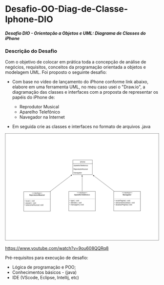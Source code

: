 # Desafio-OO-Diag-de-Classe-Iphone-DIO
##### Desafio DIO - Orientação a Objetos e UML: Diagrama de Classes do iPhone


### Descrição do Desafio
Com o objetivo de colocar em prática toda a concepção de análise de negócios, requisitos, conceitos da programação orientada a objetos e modelagem UML. Foi proposto o seguinte desafio: 
- Com base no vídeo de lançamento do iPhone conforme link abaixo, elabore em uma ferramenta UML, no meu caso usei o "Draw.io", a diagramação das classes e interfaces com a proposta de representar os papéis do iPhone de:
  - Reprodutor Musical
  - Aparelho Telefônico
  - Navegador na Internet

 - Em seguida crie as classes e interfaces no formato de arquivos .java

  ![Alt text](Diagrama-UML-iPhone-Des-DIO.png)


https://www.youtube.com/watch?v=9ou608QQRq8

Pré-requisitos para execução de desafio:
- Lógica de programação e POO;
- Conhecimentos básicos - (java)
- IDE (VScode, Eclipse, Intellij, etc)